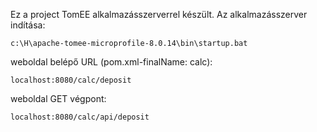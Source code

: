Ez a project TomEE alkalmazásszerverrel készült.
Az alkalmazásszerver indítása:
```shell
c:\H\apache-tomee-microprofile-8.0.14\bin\startup.bat
```
weboldal belépő URL (pom.xml-finalName: calc):
```shell
localhost:8080/calc/deposit
```
weboldal GET végpont:
```shell
localhost:8080/calc/api/deposit
```